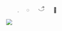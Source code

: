 ⠀⠀⠀⠀⠀⠀⠀⠀⠀⠀𓈒⠀⠀𓏸⠀⠀ ࿙ྀ࿚ ⠀⠀🪷  
⠀⠀⠀⠀⠀⠀⠀![](https://komarev.com/ghpvc/?username=your-github-username&label=dickriders⠀♡&color=FFB4CB&style=flat-square)


